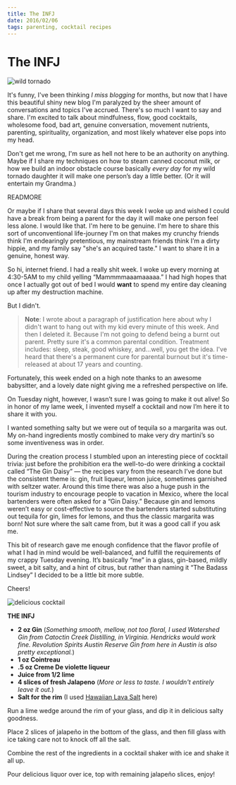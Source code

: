 ```yaml
---
title: The INFJ
date: 2016/02/06
tags: parenting, cocktail recipes
---
```


# The INFJ

![wild tornado](/posts/the-infj/the-INFJ-header.jpg)

It's funny, I've been thinking *I miss blogging* for months, but now that I have this beautiful shiny new blog I'm paralyzed by the sheer amount of conversations and topics I've accrued.  There's so much I want to say and share. I'm excited to talk about mindfulness, flow, good cocktails, wholesome food, bad art, genuine conversation, movement nutrients, parenting, spirituality, organization, and most likely whatever else pops into my head. 

Don't get me wrong, I'm sure as hell not here to be an authority on anything.  Maybe if I share my techniques on how to steam canned coconut milk, or how we build an indoor obstacle course basically *every day* for my wild tornado daughter it will make one person’s day a little better.  (Or it will entertain my Grandma.) 

READMORE

Or maybe if I share that several days this week I woke up and wished I could have a break from being a parent for the day it will make one person feel less alone. I would like that. I'm here to be genuine.  I'm here to share this sort of unconventional life-journey I'm on that makes my crunchy friends think I'm endearingly pretentious, my mainstream friends think I’m a dirty hippie, and my family say "she's an acquired taste."  I want to share it in a genuine, honest way.   

So hi, internet friend.  I had a really shit week.  I woke up every morning at 4:30-5AM to my child yelling “Mammmmaaamaaaaa.”  I had high hopes that once I actually got out of bed I would **want** to spend my entire day cleaning up after my destruction machine.  

But I didn't.  

> **Note**: I wrote about a paragraph of justification here about why I didn't want to hang out with my kid every minute of this week.  And then I deleted it.  Because I'm not going to defend being a burnt out parent. Pretty sure it's a common parental condition.  Treatment includes: sleep, steak, good whiskey, and…well, you get the idea. I've heard that there's a permanent cure for parental burnout but it's time-released at about 17 years and counting. 

Fortunately, this week ended on a high note thanks to an awesome babysitter, and a lovely date night giving me a refreshed perspective on life.   

On Tuesday night, however, I wasn’t sure I was going to make it out alive!  So in honor of my lame week, I invented myself a cocktail and now I’m here it to share it with you.  

I wanted something salty but we were out of tequila so a margarita was out.  My on-hand ingredients mostly combined to make very dry martini’s so some inventiveness was in order. 

During the creation process I stumbled upon an interesting piece of cocktail trivia: just before the prohibition era the well-to-do were drinking a cocktail called “The Gin Daisy” —  the recipes vary from the research I’ve done but the consistent theme is: gin, fruit liqueur, lemon juice, sometimes garnished with seltzer water.  Around this time there was also a huge push in the tourism industry to encourage people to vacation in Mexico, where the local bartenders were often asked for a “Gin Daisy.”  Because gin and lemons weren’t easy or cost-effective to source the bartenders started substituting out tequila for gin, limes for lemons, and thus the classic margarita was born!  Not sure where the salt came from, but it was a good call if you ask me. 

This bit of research gave me enough confidence that the flavor profile of what I had in mind would be well-balanced, and fulfill the requirements of my crappy Tuesday evening.  It’s basically “me” in a glass, gin-based, mildly sweet, a bit salty, and a hint of citrus, but rather than naming it “The Badass Lindsey” I decided to be a little bit more subtle. 

Cheers! 

![delicious cocktail](/posts/the-infj/the-INFJ.jpg)


**THE INFJ** 

- **2 oz Gin** (*Something smooth, mellow, not too floral, I used Watershed Gin from Catoctin Creek Distilling, in Virginia. Hendricks would work fine. Revolution Spirits Austin Reserve Gin from here in Austin is also pretty exceptional.*)
- **1 oz Cointreau**
- **.5 oz Creme De violette liqueur**
- **Juice from 1/2 lime**
- **4 slices of fresh Jalapeno** (*More or less to taste. I wouldn't entirely leave it out.*)
- **Salt for the rim** (I used [Hawaiian Lava Salt] here)

Run a lime wedge around the rim of your glass, and dip it in delicious salty goodness.  

Place 2 slices of jalapeño in the bottom of the glass, and then fill glass with ice taking care not to knock off all the salt. 

Combine the rest of the ingredients in a cocktail shaker with ice and shake it all up. 

Pour delicious liquor over ice, top with remaining jalapeño slices, enjoy!

[//]: # (These are reference links used in the body of this note and get stripped out when the markdown processor does its job. There is no need to format nicely because it shouldn't be seen. Thanks SO - http://stackoverflow.com/questions/4823468/store-comments-in-markdown-syntax)


   [Hawaiian Lava Salt]: <http://www.amazon.com/dp/B008XMBBU0/ref=sr_ph?ie=UTF8&qid=1454041345&sr=1&keywords=black+salt>
